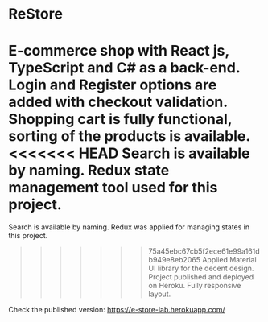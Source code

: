 # ReStore

E-commerce shop with React js, TypeScript and C# as a back-end.
Login and Register options are added with checkout validation.
Shopping cart is fully functional, sorting of the products is available.
<<<<<<< HEAD
Search is available by naming. Redux state management tool used for this project.
=======
Search is available by naming. Redux was applied for managing states in this project.
>>>>>>> 75a45ebc67cb5f2ece61e99a161db949e8eb2065
Applied Material UI library for the decent design.
Project published and deployed on Heroku.
Fully responsive layout.

Check the published version: https://e-store-lab.herokuapp.com/

